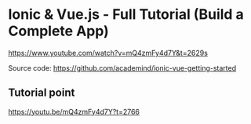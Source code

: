 # Ionic & Vue.js - Full Tutorial (Build a Complete App)
https://www.youtube.com/watch?v=mQ4zmFy4d7Y&t=2629s  

Source code: https://github.com/academind/ionic-vue-getting-started  


## Tutorial point
https://youtu.be/mQ4zmFy4d7Y?t=2766